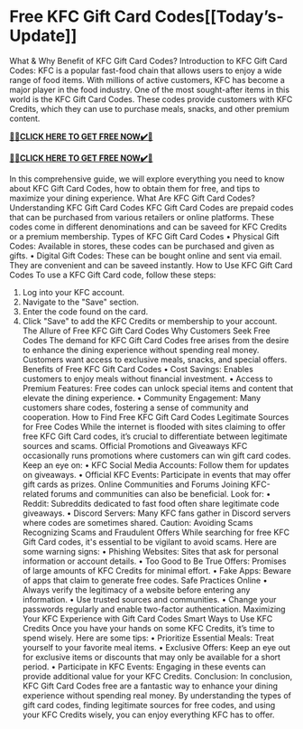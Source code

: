 #  Free KFC Gift Card Codes[[Today’s-Update]]

What & Why Benefit of KFC Gift Card Codes?
Introduction to KFC Gift Card Codes:
KFC is a popular fast-food chain that allows users to enjoy a wide range of food items. With millions of active customers, KFC has become a major player in the food industry. One of the most sought-after items in this world is the KFC Gift Card Codes. These codes provide customers with KFC Credits, which they can use to purchase meals, snacks, and other premium content.

**[🎁🎁CLICK HERE TO GET FREE NOW✔️🎁](https://rewardscraft.com/kfc-gift-card-codes)**

**[🎁🎁CLICK HERE TO GET FREE NOW✔️🎁](https://rewardscraft.com/kfc-gift-card-codes)**


In this comprehensive guide, we will explore everything you need to know about KFC Gift Card Codes, how to obtain them for free, and tips to maximize your dining experience.
What Are KFC Gift Card Codes?
Understanding KFC Gift Card Codes
KFC Gift Card Codes are prepaid codes that can be purchased from various retailers or online platforms. These codes come in different denominations and can be saveed for KFC Credits or a premium membership.
Types of KFC Gift Card Codes
• Physical Gift Codes: Available in stores, these codes can be purchased and given as gifts.
• Digital Gift Codes: These can be bought online and sent via email. They are convenient and can be saveed instantly.
How to Use KFC Gift Card Codes
To use a KFC Gift Card code, follow these steps:
1.	Log into your KFC account.
2.	Navigate to the "Save" section.
3.	Enter the code found on the card.
4.	Click "Save" to add the KFC Credits or membership to your account.
The Allure of Free KFC Gift Card Codes
Why Customers Seek Free Codes
The demand for KFC Gift Card Codes free arises from the desire to enhance the dining experience without spending real money. Customers want access to exclusive meals, snacks, and special offers.
Benefits of Free KFC Gift Card Codes
• Cost Savings: Enables customers to enjoy meals without financial investment.
• Access to Premium Features: Free codes can unlock special items and content that elevate the dining experience.
• Community Engagement: Many customers share codes, fostering a sense of community and cooperation.
How to Find Free KFC Gift Card Codes
Legitimate Sources for Free Codes
While the internet is flooded with sites claiming to offer free KFC Gift Card codes, it’s crucial to differentiate between legitimate sources and scams.
Official Promotions and Giveaways
KFC occasionally runs promotions where customers can win gift card codes. Keep an eye on:
• KFC Social Media Accounts: Follow them for updates on giveaways.
• Official KFC Events: Participate in events that may offer gift cards as prizes.
Online Communities and Forums
Joining KFC-related forums and communities can also be beneficial. Look for:
• Reddit: Subreddits dedicated to fast food often share legitimate code giveaways.
• Discord Servers: Many KFC fans gather in Discord servers where codes are sometimes shared.
Caution: Avoiding Scams
Recognizing Scams and Fraudulent Offers
While searching for free KFC Gift Card codes, it's essential to be vigilant to avoid scams. Here are some warning signs:
• Phishing Websites: Sites that ask for personal information or account details.
• Too Good to Be True Offers: Promises of large amounts of KFC Credits for minimal effort.
• Fake Apps: Beware of apps that claim to generate free codes.
Safe Practices Online
• Always verify the legitimacy of a website before entering any information.
• Use trusted sources and communities.
• Change your passwords regularly and enable two-factor authentication.
Maximizing Your KFC Experience with Gift Card Codes
Smart Ways to Use KFC Credits
Once you have your hands on some KFC Credits, it’s time to spend wisely. Here are some tips:
• Prioritize Essential Meals: Treat yourself to your favorite meal items.
• Exclusive Offers: Keep an eye out for exclusive items or discounts that may only be available for a short period.
• Participate in KFC Events: Engaging in these events can provide additional value for your KFC Credits.
Conclusion:
In conclusion, KFC Gift Card Codes free are a fantastic way to enhance your dining experience without spending real money. By understanding the types of gift card codes, finding legitimate sources for free codes, and using your KFC Credits wisely, you can enjoy everything KFC has to offer.


